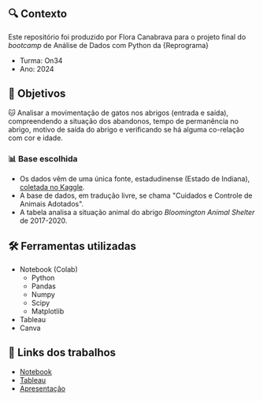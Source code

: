 ## 🔍 Contexto
Este repositório foi produzido por Flora Canabrava para o projeto final do *bootcamp* de Análise de Dados com Python da {Reprograma}
*   Turma: On34
*   Ano: 2024
  
## 🎯 Objetivos 

🐱 Analisar a movimentação de gatos nos abrigos (entrada e saída), compreendendo a situação dos abandonos, tempo de permanência no abrigo, motivo de saída do abrigo e verificando se há alguma co-relação com cor e idade.

  ### 📊 Base escolhida

  - Os dados vêm de uma única fonte, estadudinense (Estado de Indiana), [coletada no Kaggle](https:///www.kaggle.com/datasets/jinbonnie/animal-data).
  - A base de dados, em tradução livre, se chama "Cuidados e Controle de Animais Adotados".
  - A tabela analisa a situação animal do abrigo *Bloomington Animal Shelter* de 2017-2020.

## 🛠️ Ferramentas utilizadas

- Notebook (Colab)
  - Python
  - Pandas
  - Numpy
  - Scipy   
  - Matplotlib
- Tableau
- Canva

## 🔗 Links dos trabalhos
- [Notebook](https://colab.research.google.com/drive/1XO4p_bgyNZlfsnRysnPE8rLmUW52CYxT#scrollTo=PxPNIhrCkeJ4)
- [Tableau](https://public.tableau.com/app/profile/flora.canabrava/viz/Doronronaolar_ProjetoFinaldeFloraCanabrava_ReprogramaOn34/Top6Animaisdoabrigo#2)
- [Apresentação](https://www.canva.com/design/DAGS564NF6I/kZYLuZ2xUZHitBcmx-PISA/view?utm_content=DAGS564NF6I&utm_campaign=designshare&utm_medium=link&utm_source=editor)

